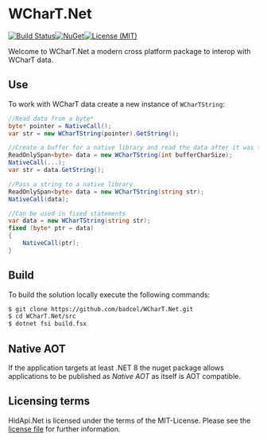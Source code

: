 # WCharT.Net
[![Build Status](https://img.shields.io/github/actions/workflow/status/badcel/WCharT.Net/ci.yml?branch=main)](https://github.com/badcel/WCharT.Net/actions/workflows/ci.yml)[![NuGet](https://img.shields.io/nuget/v/WCharT.Net)](https://www.nuget.org/packages/WCharT.Net/)[![License (MIT)](https://img.shields.io/github/license/badcel/WCharT.Net)](https://github.com/badcel/WCharT.Net/blob/main/license.txt)

Welcome to WCharT.Net a modern cross platform package to interop with WCharT data.

## Use
To work with WCharT data create a new instance of `WCharTString`:

```csharp
//Read data from a byte*
byte* pointer = NativeCall();
var str = new WCharTString(pointer).GetString();

//Create a buffer for a native library and read the data after it was filled
ReadOnlySpan<byte> data = new WCharTString(int bufferCharSize);
NativeCall(...);
var str = data.GetString();

//Pass a string to a native library
ReadOnlySpan<byte> data = new WCharTString(string str);
NativeCall(data);

//Can be used in fixed statements
var data = new WCharTString(string str);
fixed (byte* ptr = data)
{
    NativeCall(ptr);
}
```

## Build
To build the solution locally execute the following commands:

```sh
$ git clone https://github.com/badcel/WCharT.Net.git
$ cd WCharT.Net/src
$ dotnet fsi build.fsx
```

## Native AOT
If the application targets at least .NET 8 the nuget package allows applications to be published as _Native AOT_ as itself is AOT compatible.

## Licensing terms
HidApi.Net is licensed under the terms of the MIT-License. Please see the [license file][license] for further information.

[license]:https://github.com/badcel/WCharT.Net/blob/main/license.txt
